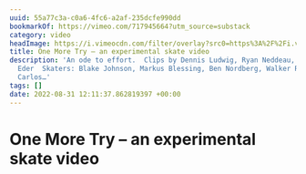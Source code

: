 ```yaml
---
uuid: 55a77c3a-c0a6-4fc6-a2af-235dcfe990dd
bookmarkOf: https://vimeo.com/717945664?utm_source=substack
category: video
headImage: https://i.vimeocdn.com/filter/overlay?src0=https%3A%2F%2Fi.vimeocdn.com%2Fvideo%2F1447312126-f0d0d82e8b66a71275548263430b33b3e7166d43a3f62ab17ad8310a67dbbc0b-d_1280x720&src1=https%3A%2F%2Ff.vimeocdn.com%2Fimages_v6%2Fshare%2Fplay_icon_overlay.png
title: One More Try – an experimental skate video
description: 'An ode to effort.  Clips by Dennis Ludwig, Ryan Neddeau, and Frankie
  Eder  Skaters: Blake Johnson, Markus Blessing, Ben Nordberg, Walker Ryan, Ray Corey,
  Carlos…'
tags: []
date: 2022-08-31 12:11:37.862819397 +00:00
---
```

# One More Try – an experimental skate video


